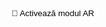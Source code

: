 
<html lang="en">
<head>
    <meta charset="UTF-8">
    <meta name="viewport" content="width=device-width, initial-scale=1.0">
    <title>3D Model View with Interactive Heart</title>
    <script type="module" src="https://unpkg.com/@google/model-viewer"></script>
    <style>
      @keyframes fall {
        to { transform: translateY(100vh); }
      }
      .heart {
        position: fixed;
        top: -100px;
        color: red;
        animation: fall linear;
      }
      .big-heart {
        position: fixed;
        top: 50%;
        left: 50%;
        transform: translate(-50%, -50%);
        font-size: 100px;
        color: red;
        display: none;
        z-index: 1000;
      }
      model-viewer {
        width: 100%;
        height: 500px;
      }
      @keyframes levitate {
        0%, 100% {
          transform: translateY(0);
        }
        50% {
          transform: translateY(-5px);
        }
      }
      .ar-button > span {
        animation: levitate 1s ease-in-out infinite;
      }
    </style>
</head>
<body>

<model-viewer ar camera-controls touch-action="pan-y" src="poem.glb" alt="A 3D model">
  <button slot="ar-button" class="ar-button" style="background-color: white; border-radius: 4px; border: none; position: absolute; top: 16px; right: 16px; ">
      <span>👋</span> Activează modul AR
  </button>
</model-viewer>

<div id="touchHeart" class="big-heart">❤️</div>

<script>
  // Script pentru crearea inimioarelor și logica pentru inima mare așa cum a fost descris anterior
</script>

</body>
</html>
